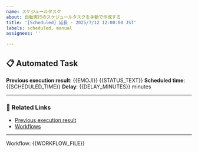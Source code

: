 ```yaml
---
name: スケジュールタスク
about: 自動実行のスケジュールタスクを手動で作成する
title: '[Scheduled] 延長 - 2025/7/12 12:00:00 JST'
labels: scheduled, manual
assignees: ''

---
```


## 📋 Automated Task

**Previous execution result**: {{EMOJI}} {{STATUS_TEXT}}
**Scheduled time**: {{SCHEDULED_TIME}}
**Delay**: {{DELAY_MINUTES}} minutes

---

### 🔗 Related Links
- [Previous execution result]({{ACTION_URL}})
- [Workflows]({{WORKFLOWS_URL}})

---
Workflow: {{WORKFLOW_FILE}}